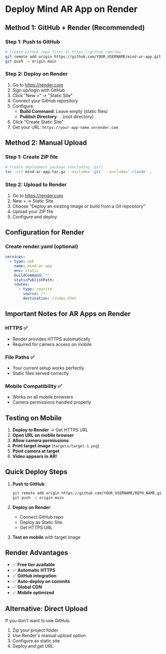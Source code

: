 # Deploy Mind AR App on Render

## Method 1: GitHub + Render (Recommended)

### Step 1: Push to GitHub
```bash
# Create GitHub repo first at https://github.com/new
git remote add origin https://github.com/YOUR_USERNAME/mind-ar-app.git
git push -u origin main
```

### Step 2: Deploy on Render
1. Go to https://render.com
2. Sign up/login with GitHub
3. Click "New +" → "Static Site"
4. Connect your GitHub repository
5. Configure:
   - **Build Command**: Leave empty (static files)
   - **Publish Directory**: `.` (root directory)
6. Click "Create Static Site"
7. Get your URL: `https://your-app-name.onrender.com`

## Method 2: Manual Upload

### Step 1: Create ZIP file
```bash
# Create deployment package (excluding .git)
tar -czf mind-ar-app.tar.gz --exclude='.git' --exclude='.claude' .
```

### Step 2: Upload to Render
1. Go to https://render.com
2. New + → Static Site
3. Choose "Deploy an existing image or build from a Git repository"
4. Upload your ZIP file
5. Configure and deploy

## Configuration for Render

### Create render.yaml (optional)
```yaml
services:
  - type: web
    name: mind-ar-app
    env: static
    buildCommand: ""
    staticPublishPath: .
    routes:
      - type: rewrite
        source: /*
        destination: /index.html
```

## Important Notes for AR Apps on Render

### HTTPS ✅
- Render provides HTTPS automatically
- Required for camera access on mobile

### File Paths ✅
- Your current setup works perfectly
- Static files served correctly

### Mobile Compatibility ✅
- Works on all mobile browsers
- Camera permissions handled properly

## Testing on Mobile

1. **Deploy to Render** → Get HTTPS URL
2. **Open URL on mobile browser**
3. **Allow camera permissions**
4. **Print target image** (`targets/target-1.png`)
5. **Point camera at target**
6. **Video appears in AR!**

## Quick Deploy Steps

1. **Push to GitHub**:
   ```bash
   git remote add origin https://github.com/YOUR_USERNAME/REPO_NAME.git
   git push -u origin main
   ```

2. **Deploy on Render**:
   - Connect GitHub repo
   - Deploy as Static Site
   - Get HTTPS URL

3. **Test on mobile** with target image

## Render Advantages

- ✅ **Free tier available**
- ✅ **Automatic HTTPS**
- ✅ **GitHub integration**
- ✅ **Auto-deploy on commits**
- ✅ **Global CDN**
- ✅ **Mobile optimized**

## Alternative: Direct Upload

If you don't want to use GitHub:
1. Zip your project folder
2. Use Render's manual upload option
3. Configure as static site
4. Deploy and get URL